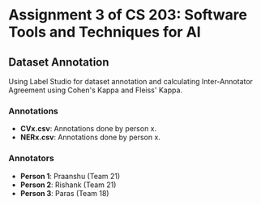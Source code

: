 # Assignment 3 of CS 203: Software Tools and Techniques for AI

## Dataset Annotation

Using Label Studio for dataset annotation and calculating Inter-Annotator Agreement using Cohen's Kappa and Fleiss' Kappa.

### Annotations

- **CVx.csv**: Annotations done by person x.
- **NERx.csv**: Annotations done by person x.

### Annotators

- **Person 1**: Praanshu (Team 21)
- **Person 2**: Rishank (Team 21)
- **Person 3**: Paras (Team 18)